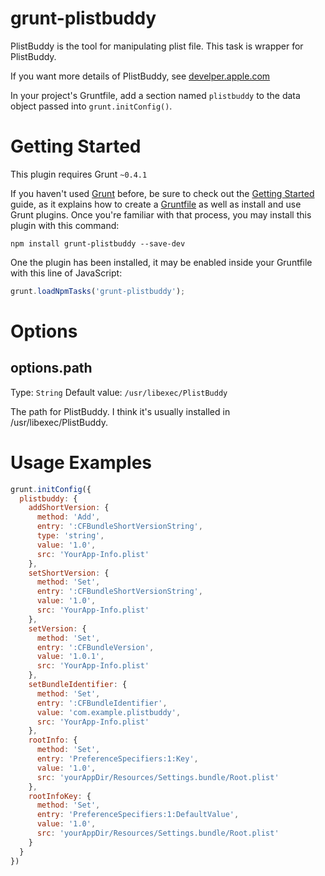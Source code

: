 # grunt-plistbuddy

PlistBuddy is the tool for manipulating plist file. This task is wrapper for PlistBuddy.

If you want more details of PlistBuddy, see [develper.apple.com](https://developer.apple.com/library/mac/documentation/Darwin/Reference/ManPages/man8/PlistBuddy.8.html)

In your project's Gruntfile, add a section named `plistbuddy` to the data object passed into `grunt.initConfig()`.


# Getting Started
This plugin requires Grunt `~0.4.1`

If you haven't used [Grunt](http://gruntjs.com/) before, be sure to check out the [Getting Started](http://gruntjs.com/getting-started) guide, as it explains how to create a [Gruntfile](http://gruntjs.com/sample-gruntfile) as well as install and use Grunt plugins. Once you're familiar with that process, you may install this plugin with this command:

```shell
npm install grunt-plistbuddy --save-dev
```

One the plugin has been installed, it may be enabled inside your Gruntfile with this line of JavaScript:

```js
grunt.loadNpmTasks('grunt-plistbuddy');
```
# Options

## options.path
Type: `String`
Default value: `/usr/libexec/PlistBuddy`

The path for PlistBuddy. I think it's usually installed in /usr/libexec/PlistBuddy.

# Usage Examples

```js
grunt.initConfig({
  plistbuddy: {
    addShortVersion: {
      method: 'Add',
      entry: ':CFBundleShortVersionString',
      type: 'string',
      value: '1.0',
      src: 'YourApp-Info.plist'
    },
    setShortVersion: {
      method: 'Set',
      entry: ':CFBundleShortVersionString',
      value: '1.0',
      src: 'YourApp-Info.plist'
    },
    setVersion: {
      method: 'Set',
      entry: ':CFBundleVersion',
      value: '1.0.1',
      src: 'YourApp-Info.plist'
    },
    setBundleIdentifier: {
      method: 'Set',
      entry: ':CFBundleIdentifier',
      value: 'com.example.plistbuddy',
      src: 'YourApp-Info.plist'
    },
    rootInfo: {
      method: 'Set',
      entry: 'PreferenceSpecifiers:1:Key',
      value: '1.0',
      src: 'yourAppDir/Resources/Settings.bundle/Root.plist'
    },
    rootInfoKey: {
      method: 'Set',
      entry: 'PreferenceSpecifiers:1:DefaultValue',
      value: '1.0',
      src: 'yourAppDir/Resources/Settings.bundle/Root.plist'
    }
  }
})
```
